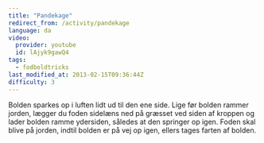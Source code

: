 ```yaml
---
title: "Pandekage"
redirect_from: /activity/pandekage
language: da
video:
  provider: youtube
  id: lAjyk9gawQ4
tags:
  - fodboldtricks
last_modified_at: 2013-02-15T09:36:44Z
difficulty: 3
---
```


Bolden sparkes op i luften lidt ud til den ene side. Lige før
bolden rammer jorden, lægger du foden sidelæns ned på
græsset ved siden af kroppen og lader bolden ramme
ydersiden, således at den springer op igen. Foden skal blive
på jorden, indtil bolden er på vej op igen, ellers tages farten
af bolden.
